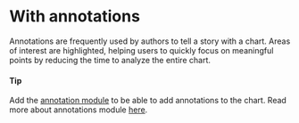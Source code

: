 # With annotations
Annotations are frequently used by authors to tell a story with a chart. Areas of
interest are highlighted, helping users to quickly focus on meaningful points by reducing the time to analyze the entire chart. 

####  Tip
Add the [annotation module](https://code.highcharts.com/modules/annotations.js) to be able to add annotations to the chart. 
Read more about annotations module [here](https://www.highcharts.com/docs/advanced-chart-features/annotations-module).
